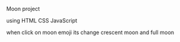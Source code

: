 Moon project

using HTML CSS JavaScript


when click on moon emoji its change crescent moon and full moon

